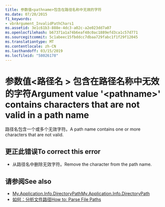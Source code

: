 ```yaml
---
title: 参数值<pathname>包含在路径名称中无效的字符
ms.date: 07/20/2015
f1_keywords:
- vbrArgument_InvalidPathChars1
ms.assetid: 3e1c61b3-888e-4dc3-a02c-a2e023dd7a07
ms.openlocfilehash: b67371a1a74b6eaf48c0ac1889efd3ca1c57d771
ms.sourcegitcommit: 5c1abeec15fbddcc7dbaa729fabc1f1f29f12045
ms.translationtype: MT
ms.contentlocale: zh-CN
ms.lasthandoff: 03/15/2019
ms.locfileid: "58026178"
---
```

# <a name="argument-value-pathname-contains-characters-that-are-not-valid-in-a-path-name"></a><span data-ttu-id="07f83-102">参数值\<路径名 > 包含在路径名称中无效的字符</span><span class="sxs-lookup"><span data-stu-id="07f83-102">Argument value '\<pathname>' contains characters that are not valid in a path name</span></span>
<span data-ttu-id="07f83-103">路径名包含一个或多个无效字符。</span><span class="sxs-lookup"><span data-stu-id="07f83-103">A path name contains one or more characters that are not valid.</span></span>  
  
## <a name="to-correct-this-error"></a><span data-ttu-id="07f83-104">更正此错误</span><span class="sxs-lookup"><span data-stu-id="07f83-104">To correct this error</span></span>  
  
-   <span data-ttu-id="07f83-105">从路径名中删除无效字符。</span><span class="sxs-lookup"><span data-stu-id="07f83-105">Remove the character from the path name.</span></span>  
  
## <a name="see-also"></a><span data-ttu-id="07f83-106">请参阅</span><span class="sxs-lookup"><span data-stu-id="07f83-106">See also</span></span>

- [<span data-ttu-id="07f83-107">My.Application.Info.DirectoryPath</span><span class="sxs-lookup"><span data-stu-id="07f83-107">My.Application.Info.DirectoryPath</span></span>](xref:Microsoft.VisualBasic.ApplicationServices.AssemblyInfo.DirectoryPath)
- [<span data-ttu-id="07f83-108">如何：分析文件路径</span><span class="sxs-lookup"><span data-stu-id="07f83-108">How to: Parse File Paths</span></span>](../../visual-basic/developing-apps/programming/drives-directories-files/how-to-parse-file-paths.md)
